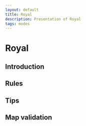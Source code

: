 ```yaml
---
layout: default
title: Royal
description: Presentation of Royal
tags: modes
---
```


# Royal

## Introduction

## Rules

## Tips

## Map validation